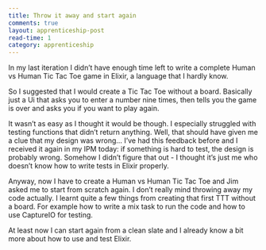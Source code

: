```yaml
---
title: Throw it away and start again
comments: true
layout: apprenticeship-post
read-time: 1
category: apprenticeship
---
```


In my last iteration I didn’t have enough time left to write a complete Human vs Human Tic Tac Toe game in Elixir, a language that I hardly know.

<!--break-->

So I suggested that I would create a Tic Tac Toe without a board. Basically just a Ui that asks you to enter a number nine times, then tells you the game is over and asks you if you want to play again.

It wasn’t as easy as I thought it would be though. I especially struggled with testing functions that didn’t return anything. Well, that should have given me a clue that my design was wrong… I’ve had this feedback before and I received it again in my IPM today: if something is hard to test, the design is probably wrong. Somehow I didn’t figure that out - I thought it’s just me who doesn’t know how to write tests in Elixir properly.

Anyway, now I have to create a Human vs Human Tic Tac Toe and Jim asked me to start from scratch again. I don’t really mind throwing away my code actually. I learnt quite a few things from creating that first TTT without a board. For example how to write a mix task to run the code and how to use CaptureIO for testing.

At least now I can start again from a clean slate and I already know a bit more about how to use and test Elixir.